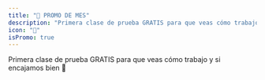 ```yaml
---
title: "🎁 PROMO DE MES"
description: "Primera clase de prueba GRATIS para que veas cómo trabajo y si encajamos bien 💬"
icon: "🎁"
isPromo: true
---
```


Primera clase de prueba GRATIS para que veas cómo trabajo y si encajamos bien 💬
